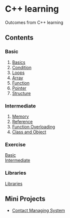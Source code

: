 # C++ learning
 Outcomes from C++ learning

## Contents
### Basic
1. [Basics](https://github.com/YapWH1208/cpp-learning/tree/master/Learn/1%20-%20basics)
2. [Condition](https://github.com/YapWH1208/cpp-learning/tree/master/Learn/2%20-%20condition)
3. [Loops](https://github.com/YapWH1208/cpp-learning/tree/master/Learn/3%20-%20loops)
4. [Array](https://github.com/YapWH1208/cpp-learning/tree/master/Learn/4%20-%20array)
5. [Function](https://github.com/YapWH1208/cpp-learning/tree/master/Learn/5%20%20-%20function)
6. [Pointer](https://github.com/YapWH1208/cpp-learning/tree/master/Learn/6%20-%20pointer)
7. [Structure](https://github.com/YapWH1208/cpp-learning/tree/master/Learn/7%20-%20structure)

### Intermediate
1. [Memory](https://github.com/YapWH1208/cpp-learning/tree/master/Intermediate/Lesson/1%20-%20Memory)
2. [Reference](https://github.com/YapWH1208/cpp-learning/tree/master/Intermediate/Lesson/2%20-%20Reference)
3. [Function Overloading](https://github.com/YapWH1208/cpp-learning/tree/master/Intermediate/Lesson/3%20-%20Function%20Overloading)
4. [Class and Object](https://github.com/YapWH1208/cpp-learning/tree/master/Intermediate/Lesson/4%20-%20Class%20and%20Object)

### Exercise
[Basic](https://github.com/YapWH1208/cpp-learning/tree/master/Exercise)<br>
[Intermediate](https://github.com/YapWH1208/cpp-learning/tree/master/Intermediate/Exercise)

### Libraries
[Libraries](https://github.com/YapWH1208/cpp-learning/tree/master/Learn/libraries)

## Mini Projects
- [Contact Managing System](https://github.com/YapWH1208/Contact-Managing-System)

